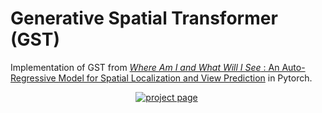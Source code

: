 # Generative Spatial Transformer (GST)

Implementation of GST from <a href="https://sotamak1r.github.io/gst/"><i>Where Am I and What Will I See</i> : An Auto-Regressive Model for Spatial Localization and View Prediction</a> in Pytorch.


<div align="center">

<!-- [![arXiv (coming soon)](https://img.shields.io/badge/arXiv%20paper-2403.12957-b31b1b.svg)](https://arxiv.org/abs/2403.12957)&nbsp; -->
[![project page](https://img.shields.io/badge/Project_page-More_visualizations-green)](https://sotamak1r.github.io/gst/)&nbsp;

</div>


